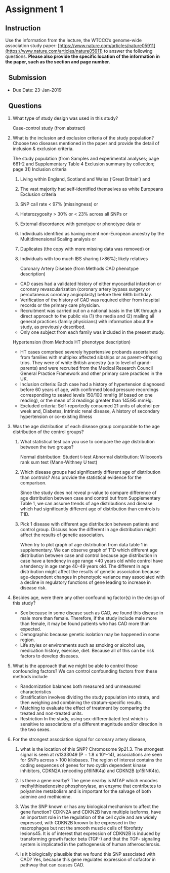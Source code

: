 Assignment 1
============


Instruction
-----------

Use the information from the lecture, the WTCCC’s genome-wide association study
paper: [https://www.nature.com/articles/nature05911](https://www.nature.com/articles/nature05911) to answer the following questions. **Please also provide the specific location of the information in the
paper, such as the section and page number.**

 
Submission
----------

-   Due Date: 23-Jan-2019

 
Questions
---------

1.  What type of study design was used in this study?
    
    Case-control study (from abstract)

2.  What is the inclusion and exclusion criteria of the study population? Choose
    two diseases mentioned in the paper and provide the detail of inclusion &
    exclusion criteria.
    
    The study population (from Samples and experimental analyses; page 661-2 and Supplementary Table 4 Exclusion summary by collection; page 31)
    Inclusion criteria
    1. Living within England, Scotland and Wales (‘Great Britain’) and
    2. The vast majority had self-identified themselves as white Europeans
    Exclusion criteria
    1. SNP call rate < 97% (missingness) or
    2. Heterozygosity > 30% or < 23% across all SNPs or
    3. External discordance with genotype or phenotype data or
    4. Individuals identified as having recent non-European ancestry by the Multidimensional Scaling analysis or
    5. Duplicates (the copy with more missing data was removed) or
    6. Individuals with too much IBS sharing (>86%); likely relatives
        
       Coronary Artery Disease (from Methods CAD phenotype description)
      - CAD cases had a validated history of either myocardial infarction or coronary revascularization (coronary artery bypass surgery or percutaneous coronary angioplasty) before their 66th birthday. 
      - Verification of the history of CAD was required either from hospital records or the primary care physician. 
      - Recruitment was carried out on a national basis in the UK through a direct approach to the public via (1) the media and (2) mailing all general practices (family physicians) with information about the study, as previously described. 
      - Only one subject from each family was included in the present study.
        
	Hypertension (from Methods HT phenotype description)
      - HT cases comprised severely hypertensive probands ascertained from families with multiplex affected sibships or as parent–offspring trios. They were of white British ancestry (up to level of grand-parents) and were recruited from the Medical Research Council General Practice Framework and other primary care practices in the UK. 
      - Inclusion criteria: Each case had a history of hypertension diagnosed before 60 years of age, with confirmed blood pressure recordings corresponding to seated levels 150/100 mmHg (if based on one reading), or the mean of 3 readings greater than 145/95 mmHg. 
      - Excluded criteria: Self-reportedly consumed 21 units of alcohol per week and, Diabetes, Intrinsic renal disease, A history of secondary hypertension or co-existing illness

3.  Was the age distribution of each disease group comparable to the age
    distribution of the control groups?

    1.  What statistical test can you use to compare the age distribution
        between the two groups?
        
           Normal distribution: Student t-test
	       Abnormal distribution: Wilcoxon’s rank sum test (Mann-Withney U test)
            
    2.  Which disease groups had significantly different age of distribution
        than controls? Also provide the statistical evidence for the comparison.
        
        Since the study does not reveal p-value to compare difference of age distribution between case and control but from Supplementary Table 1, we can assume trends of age distributions and disease which had significantly different age of distribution than controls is T1D.

    3.  Pick 1 disease with different age distribution between patients and
        control group. Discuss how the different in age distribution might
        affect the results of genetic association.
        
        When try to plot graph of age distribution from data table 1 in supplementary. We can observe graph of T1D which different age distribution between case and control because age distribution in case have a tendency in age range <40 years old while control have a tendency in age range 40-49 years old.
	    The different in age distribution might affect the results of genetic association because age-dependent changes in phenotypic variance may associated with a decline in regulatory functions of gene leading to increase in disease risk.

4.  Besides age, were there any other confounding factor(s) in the design of
    this study?
    - Sex because in some disease such as CAD, we found this disease in male more than female. Therefore, if the study include male more than female, it may be found patients who has CAD more than expected.
	- Demographic because genetic isolation may be happened in some region. 
	- Life styles or environments such as smoking or alcohol use, medication history, exercise, diet. Because all of this can be risk factors to develop diseases.

5.  What is the approach that we might be able to control those confounding
    factors?
    We can control confounding factors from these methods include
	- Randomization balances both measured and unmeasured characteristics
	- Stratification involves dividing the study population into strata, and then weighing and combining the stratum-specific results.
	- Matching to evaluate the effect of treatment by comparing the treated and non-treated units.
	- Restriction
	In the study, using sex-differentiated test which is sensitive to associations of a different magnitude and/or direction in the two sexes.

6.  For the strongest association signal for coronary artery disease,

    1.  what is the location of this SNP?
    Chromosome 9p21.3. The strongest signal is seen at rs1333049 (P = 1.8 x 10^-14), associations are seen for SNPs across > 100 kilobases. The region of interest contains the coding sequences of genes for two cyclin dependent kinase inhibitors, CDKN2A (encoding p16INK4a) and CDKN2B (p15INK4b).

    2.  Is there a gene nearby?
    The gene nearby is MTAP which encodes methylthioadenosine phosphorylase, an enzyme that contributes to polyamine metabolism and is important for the salvage of both adenine and methionine.

    3.  Was the SNP known or has any biological mechanism to affect the gene
        function?
        CDKN2A and CDKN2B have multiple isoforms, have an important role in the regulation of the cell cycle and are widely expressed, with CDKN2B known to be expressed in the macrophages but not the smooth muscle cells of fibrofatty lesions45. It is of interest that expression of CDKN2B is induced by transforming growth factor beta (TGF-) and that the TGF- signaling system is implicated in the pathogenesis of human atherosclerosis.

    4.  Is it biologically plausible that we found this SNP associated with CAD?
    Yes, because this gene regulates expression of cofactor in pathway that can causes CAD.
